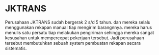 # JKTRANS
Perusahaan JKTRANS sudah bergerak 2 s/d 5 tahun. dan mereka selalu menggunakan rekapan manual tiap mengirim barangnnya. mereka harus menulis satu persatu tiap melakukan pengiriman sehingga mereka sangat kesusahan untuk mempercepat pekerjaan tersebut. Jadi perusahaan tersebut membutuhkan sebuah system pembuatan rekapan secara sistematis.
